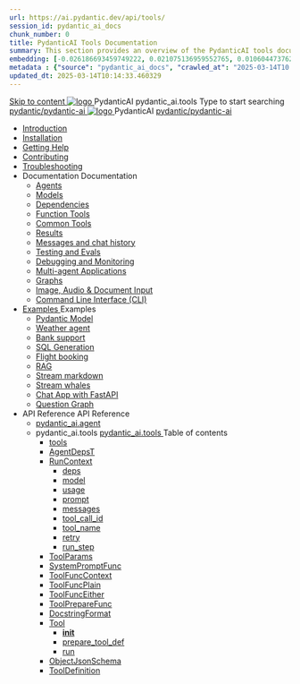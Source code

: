```yaml
---
url: https://ai.pydantic.dev/api/tools/
session_id: pydantic_ai_docs
chunk_number: 0
title: PydanticAI Tools Documentation
summary: This section provides an overview of the PydanticAI tools documentation, including links to installation, help, contributing guidelines, troubleshooting, and various components like agents and models.
embedding: [-0.026186693459749222, 0.021075136959552765, 0.010604473762214184, -0.013207086361944675, -0.006536637898534536, -0.0035459755454212427, -0.02922419086098671, 0.021811094135046005, 0.00016099063213914633, 0.023845013231039047, 0.017676353454589844, -0.06781511008739471, 0.012906013056635857, -0.035272419452667236, 0.02658812515437603, -0.007071879226714373, -0.02965238317847252, 0.016084009781479836, -0.0006661248626187444, 0.07455915212631226, 0.05071413889527321, -0.0044826483353972435, 0.0101762805134058, 0.02582540549337864, 0.03206096962094307, -0.0002895740617532283, 0.0026695174165070057, 0.05221281573176384, 0.0069046164862811565, -0.020218750461935997, 0.019027838483452797, -0.025183117017149925, -0.041855890303850174, 0.006479768548160791, 0.026012741029262543, -0.005743811372667551, 0.031445443630218506, -0.002080751582980156, -0.003455653553828597, 0.02879599668085575, -0.0009199464693665504, -0.04223056137561798, 0.03845710679888725, 0.013608517125248909, -0.060696396976709366, -0.007520144339650869, 0.0022128894925117493, 0.01870669238269329, -0.0007225761073641479, -0.031418681144714355, -0.050125375390052795, 0.03273002430796623, -0.03532594442367554, 0.017274921759963036, -0.017984116449952126, 0.005476190242916346, -0.03452308103442192, 0.003729964839294553, -0.013414491899311543, -0.013300753198564053, 0.009962184354662895, 0.005907728802412748, -0.0025758501142263412, 0.07482676953077316, -0.05812723562121391, -0.012109841220080853, -0.04592372849583626, 0.021249091252684593, -0.06005410477519035, -0.03508508577942848, 0.011547837406396866, 0.04803793132305145, -0.04413066804409027, -0.05306920409202576, -0.0018532739486545324, -0.030990486964583397, 0.02380486950278282, 0.07937632501125336, 0.007934956811368465, -0.051035284996032715, 5.880339813302271e-05, 0.027698751538991928, -0.016057247295975685, 0.002184454817324877, -0.0405980721116066, -0.03639642894268036, -0.02925095148384571, -0.003084329655393958, 0.0068209851160645485, -0.03342583775520325, -0.023028768599033356, 0.005479535553604364, -0.01415713969618082, 0.012906013056635857, 0.09832388162612915, 0.022145619615912437, 0.007674026302993298, -0.006864473223686218, -0.00630581472069025, 0.02788608707487583, 0.049054890871047974, -0.010825260542333126, -0.061017539352178574, 0.0311778225004673, 0.04415743052959442, 0.003037496004253626, 0.021235710009932518, -0.04458562284708023, -0.02927771396934986, 0.027645228430628777, -0.11689676344394684, -0.014090234413743019, -0.024848589673638344, 0.016512202098965645, -0.05555807426571846, 0.0012059662258252501, 0.0101762805134058, 0.020794134587049484, 0.009600895456969738, -0.0573243722319603, -0.04156151041388512, -0.008128981105983257, 0.035192135721445084, 0.01356168370693922, 0.024326730519533157, 0.013441254384815693, -0.026400791481137276, -0.03302440419793129, -0.05989353358745575, -0.01768973469734192, 0.021690664812922478, 0.014973383396863937, 0.021128661930561066, -0.01842569187283516, -0.006841056514531374, -0.03559356555342674, -0.04172208160161972, -0.0038269772194325924, -0.02686912752687931, 0.02919742837548256, 0.025009162724018097, -0.01989760622382164, -0.0013130145380273461, 0.022266048938035965, -0.03149896860122681, 0.02438025362789631, -0.04276580363512039, -0.027176890522241592, -0.03990225866436958, 0.021931523457169533, 0.026119789108633995, -0.0023935334756970406, -0.011895744130015373, -0.05312272533774376, -0.027176890522241592, 0.018720073625445366, 0.02114204317331314, 0.027337463572621346, 0.023403437808156013, -0.02463449351489544, 0.002589231124147773, 0.05893009901046753, -0.03219478204846382, 0.014331093057990074, -0.035754136741161346, -0.023149197921156883, -0.004506065044552088, -0.011654885485768318, -0.0673869177699089, -0.04678011313080788, -0.007868051528930664, -0.03406812623143196, -0.02268086187541485, 0.0020188642665743828, 0.02826075628399849, -0.02179771289229393, -0.0335596464574337, -0.02349710464477539, -0.032837070524692535, -0.025999359786510468, -0.03347936272621155, 0.005228640977293253, -0.04204322770237923, -0.011193239130079746, -0.01789044961333275, -0.03264973685145378, 0.0017512436024844646, -0.007981790229678154, -0.011367193423211575, 0.061980973929166794, 0.01607062853872776, 0.01558891125023365, 0.03698519244790077, 0.011668266728520393, 0.01941588893532753, -0.045415248721838, 0.05116909369826317, -0.010450592264533043, 0.0031044010538607836, -0.009801611304283142, 0.0015973616391420364, 0.01839892938733101, 0.033318787813186646, 0.022774528712034225, 0.0021978358272463083, -0.03786834329366684, 0.009962184354662895, 0.03305116668343544, -0.005509642884135246, -0.026547983288764954, 0.0359414704144001, -0.062088023871183395, 0.02298862673342228, -0.003890537191182375, -0.017301684245467186, 0.006105099339038134, -0.05432702228426933, 0.02007155865430832, -0.02281467244029045, 0.0454687736928463, -0.025102829560637474, 0.049054890871047974, 0.04747592657804489, -0.005891002714633942, -0.013822614215314388, 0.029411524534225464, 0.016177676618099213, -0.06567414104938507, 0.01718125492334366, 0.011848910711705685, 0.02542397566139698, 0.009125868789851665, -0.00031675430363975465, -0.0030625853687524796, 0.020165227353572845, -0.05882304906845093, 0.016913633793592453, -0.01586991362273693, 0.010811880230903625, -0.02545073628425598, 0.006737353280186653, -0.015200860798358917, -0.0119492681697011, 0.018131308257579803, 0.01657910831272602, 0.015388195402920246, 0.000980997458100319, -0.029518572613596916, 0.032810308039188385, 0.03537946939468384, 0.08301597088575363, -0.03556680306792259, 0.04327428340911865, -0.01489309687167406, 0.0006477259448729455, -0.0191081240773201, 0.004787066951394081, -0.025812026113271713, -0.040999505668878555, 0.007071879226714373, 0.008095528930425644, 0.007620501797646284, -0.012665153481066227, -0.0036429879255592823, -0.004669982939958572, 0.0008881664834916592, -0.013695494271814823, 0.034790702164173126, -0.045415248721838, -0.031472206115722656, 0.04506734013557434, 0.04413066804409027, 0.06792216002941132, -0.017529161646962166, -0.029920004308223724, -0.004021002445369959, -0.004057800397276878, 0.03719928860664368, -0.011935886926949024, 0.013621898368000984, -0.005185152869671583, 0.01771649718284607, 0.03754719719290733, 0.03251592442393303, -0.004579660948365927, 0.0215969979763031, -0.007727550342679024, -0.019041219726204872, -0.013715565204620361, -0.013207086361944675, 0.01510719396173954, 0.03200744837522507, 0.04653925448656082, -0.03596823289990425, 0.004489338956773281, -0.015856532379984856, 0.05566512420773506, 0.0026377374306321144, 0.023791488260030746, -0.033746980130672455, 0.03746690973639488, 0.008128981105983257, 0.001524602179415524, -0.01330744381994009, -0.0010771736269816756, 0.009674491360783577, 0.003194723278284073, -0.027993135154247284, 0.050607092678546906, -0.03299764171242714, 0.002784928772598505, 0.03417517617344856, -0.008637460879981518, -0.04977746680378914, -0.004917532205581665, -0.01779678277671337, 0.030776390805840492, -0.021891381591558456, 0.04934927448630333, -0.012283794581890106, -0.0430334247648716, -0.05138319358229637, 0.02347034402191639, 0.02585216797888279, -0.034763939678668976, 0.006148587446659803, 0.009447013959288597, 0.009942112490534782, -0.02318934164941311, -0.008824795484542847, 0.015883293002843857, -0.041427697986364365, -0.001497840159572661, 0.037172526121139526, 0.0030659306794404984, -0.01441137958317995, -0.010811880230903625, 0.022868197411298752, -0.01635163091123104, 0.02777903713285923, -0.05609331652522087, -0.041855890303850174, -0.055397503077983856, -0.026748698204755783, 0.011501003056764603, 0.03596823289990425, 0.0020222095772624016, 0.03125810995697975, -0.012330628000199795, 0.01418390218168497, 0.013006370514631271, -0.008711056783795357, -0.0029756086878478527, 0.022185763344168663, -0.05529045686125755, -0.020954707637429237, -0.018572883680462837, -0.0143846170976758, -0.02078075520694256, 0.026494458317756653, -0.0358344241976738, -0.000482971896417439, 0.013140181079506874, -0.008550484664738178, -0.029384762048721313, 0.030455246567726135, -0.012698606587946415, -0.010015708394348621, -0.0015237658517435193, -0.006857782602310181, 0.03944730386137962, 0.02448730170726776, -0.028983332216739655, -0.021757571026682854, -0.02174418978393078, -0.04407714307308197, -0.03120458498597145, 0.00575384683907032, 0.006573435850441456, 0.019402507692575455, 0.04397009685635567, -0.017783401533961296, 0.009701253846287727, 0.0384303443133831, 0.05280158296227455, 0.0002720114425756037, 0.01635163091123104, 0.02706984244287014, -0.0002950101043097675, 0.03653023764491081, 0.06893911212682724, -0.061017539352178574, -0.014397998340427876, -0.007847979664802551, 0.012364080175757408, 0.014478284865617752, -0.010992524214088917, 0.027645228430628777, 0.0574849471449852, -0.008082147687673569, -0.004061145707964897, 0.019094742834568024, -0.025544404983520508, -0.012578177265822887, -0.019175030291080475, 0.0574314221739769, 0.053872063755989075, 0.01958984136581421, 0.019656747579574585, -0.015053669922053814, 0.062141548842191696, -0.0027180237229913473, 0.014224044978618622, -0.008624079637229443, -0.004586351104080677, -0.05333682522177696, 0.015374814160168171, 0.026882508769631386, 0.01893417164683342, 0.018800361081957817, -0.026628268882632256, -0.062034498900175095, -0.024674637243151665, -0.014946620911359787, -0.062088023871183395, 0.06026820093393326, 0.05550455302000046, -0.045415248721838, 0.016284724697470665, -0.040972743183374405, 0.020232131704688072, 0.01708758808672428, 0.06508537381887436, 0.011715100146830082, -0.008690984919667244, -0.036155570298433304, -0.0027213688008487225, 0.03896558657288551, 0.031900398433208466, 0.03698519244790077, 0.005800680723041296, -0.057270850986242294, -0.01601710356771946, 0.037172526121139526, -0.03869796544313431, -0.02015184611082077, -0.005690286867320538, -0.04016987979412079, -0.005844168830662966, -0.0360485203564167, 0.018572883680462837, -0.002987317042425275, -0.031445443630218506, 0.015441719442605972, -0.009145940653979778, -0.04426448047161102, 0.0502859465777874, -0.006205457262694836, 0.0478505976498127, 0.02063356339931488, 0.050526805222034454, 0.013461325317621231, -0.034228697419166565, 0.034228697419166565, -0.02666841261088848, -0.0016458678292110562, 0.004181575030088425, 0.012236960232257843, 0.0045662797056138515, 0.01020304299890995, 0.0263338852673769, -0.011775314807891846, -0.01984408125281334, -0.027939610183238983, -0.015963580459356308, -0.02187800034880638, 0.013662041164934635, 0.0046231490559875965, 0.002085769549012184, 0.009527300484478474, 0.02740436978638172, -0.03412165120244026, -0.006499839946627617, 0.032783545553684235, 0.0034222009126096964, 0.07375629246234894, -0.019509555771946907, -0.027364226058125496, -0.0036128805950284004, 0.012558105401694775, -0.022573813796043396, 0.0003698602959048003, 0.052373386919498444, -0.015736103057861328, 0.016619250178337097, 0.04918869957327843, -0.01865316927433014, 0.015160718001425266, -0.016886871308088303, -0.004700090270489454, -0.0019084707600995898, -0.01508043147623539, 0.003191377967596054, 0.044371526688337326, 0.018211595714092255, -0.019348982721567154, 0.04921546205878258, -0.013300753198564053, 0.006573435850441456, 0.03564709052443504, -0.0673869177699089, -0.006416208576411009, -0.007660645060241222, 0.044371526688337326, 0.025798644870519638, 0.03248916566371918, 0.005071414168924093, 0.016391772776842117, 0.008604008704423904, -0.006399482022970915, 0.02369782142341137, -0.031846873462200165, -0.007025045808404684, 0.005998050794005394, 0.02712336741387844, -0.029839718714356422, -0.020312417298555374, -0.03551327809691429, -0.03679785877466202, -0.008276172913610935, 0.02324286475777626, -0.005221950821578503, 0.023764725774526596, -0.014692381024360657, -0.0673869177699089, -0.0025457427836954594, 0.01944264955818653, 0.0263874102383852, -0.031820110976696014, -0.016846729442477226, 0.0025775227695703506, 0.01967012882232666, -0.029465049505233765, -0.00045579165453091264, 0.006757425144314766, 0.025557786226272583, 0.009814992547035217, 0.008483579382300377, 0.007694097701460123, 0.005188498180359602, 0.07493381947278976, -0.015655815601348877, 0.021436424925923347, -0.012698606587946415, 0.0239788219332695, 0.01459871418774128, -0.020593419671058655, -0.013508159667253494, 0.028421327471733093, -0.023510485887527466, 0.014023329131305218, -0.006991593167185783, 0.02126247249543667, 0.0215969979763031, 0.007366262376308441, 0.04463914781808853, 0.04038397595286369, -0.007720859721302986, -0.0311778225004673, -0.02126247249543667, 0.01746225729584694, -0.010116065852344036, -0.023845013231039047, 0.013347586616873741, -0.007058498449623585, -0.0010002327617257833, 0.00010778009163914248, -0.034790702164173126, -0.031365156173706055, -0.015615672804415226, -0.018184833228588104, -0.027564940974116325, -0.0011582962470129132, 0.025731738656759262, -0.0180510226637125, 0.00678084185346961, 0.0025607964489609003, 0.01149431336671114, -0.0008534594089724123, -0.02463449351489544, 0.023617533966898918, -0.015575530007481575, -0.005576548166573048, -0.023845013231039047, -0.02367105893790722, -0.010002327151596546, 0.04752945154905319, -0.01604386605322361, -0.03393431752920151, 0.014170520938932896, 0.008296244777739048, -0.045763153582811356, -0.0012879250571131706, 0.04346161708235741, -0.013822614215314388, -0.0018867265898734331, 0.0067039006389677525, 0.005901038646697998, -0.04501381516456604, 0.016137532889842987, -0.0027748930733650923, -0.0007840452599339187, -0.01896093226969242, -0.03623585402965546, -0.008082147687673569, 0.041454460471868515, -0.04073188453912735, 0.012163365259766579, 0.05705675110220909, -0.031472206115722656, -0.0057371207512915134, -0.00925298873335123, 0.005034616217017174, -0.007740931585431099, 0.011514384299516678, -0.0022095441818237305, -0.004081217106431723, -0.04932251200079918, -0.022199144586920738, 0.029946766793727875, -0.03733310103416443, 0.036690808832645416, 0.039982546120882034, 0.017328446730971336, -0.026735316962003708, 0.02879599668085575, 0.0240323469042778, -0.02012508362531662, 0.003967478405684233, -0.04506734013557434, 0.016632631421089172, 0.04348837956786156, 0.004529481753706932, -0.026976175606250763, 0.018439073115587234, -0.007158856373280287, -0.011300288140773773, -0.000858895480632782, 0.003830322530120611, -0.008563864976167679, 0.01065799780189991, -0.009032201953232288, 0.01187567226588726, -0.008684294298291206, 0.0239520613104105, -0.0005611673695966601, -0.005034616217017174, -0.0239520613104105, -0.025718357414007187, 0.030508769676089287, -0.040919218212366104, 0.018613025546073914, 0.018385548144578934, -0.026213455945253372, -0.00778107438236475, 0.028876284137368202, 0.050526805222034454, 0.032890595495700836, 0.011681647971272469, 0.0167530607432127, -0.028073420748114586, 0.012738749384880066, 0.006837711203843355, 0.03066934272646904, 0.016900252550840378, 0.007071879226714373, 0.02377810701727867, -0.0526677705347538, -0.021837856620550156, 0.025223258882761, -0.02879599668085575, -0.012531343847513199, -0.07364924252033234, 0.041909415274858475, 0.09190098196268082, -0.0035827732644975185, 0.04367571324110031, 0.015575530007481575, 0.022399859502911568, 0.042872849851846695, 0.005238676909357309, -0.0288227591663599, 0.01508043147623539, -0.011186549440026283, -0.002442039782181382, 0.013682113029062748, -0.014786048792302608, 0.02965238317847252, -0.01845245435833931, -0.12139279395341873, -0.025892311707139015, 0.008296244777739048, -0.02055327594280243, -0.020258894190192223, -0.024902114644646645, -0.017395351082086563, -0.004435814451426268, 0.01434447430074215, 0.048653461039066315, -0.035700611770153046, -0.015093812718987465, 0.0179974976927042, -0.04512086510658264, 0.0020824242383241653, -0.018720073625445366, -0.0070183551870286465, 0.020191987976431847, 0.01150769367814064, 0.010356924496591091, -0.02103499323129654, -0.029331238940358162, 0.004750268999487162, -0.02324286475777626, -0.0006410354399122298, 0.00401765713468194, -0.02570497617125511, -0.008450126275420189, 0.023283008486032486, 0.001010268460959196, -0.00792157556861639, 0.0067206271924078465, 0.00663365051150322, -0.009801611304283142, -0.021048374474048615, 0.008931843563914299, -0.01981731876730919, -0.058180760592222214, 0.029491811990737915, -0.01584315113723278, -0.0028635424096137285, 0.007847979664802551, 0.005770573392510414, -0.007767693605273962, -0.013160252012312412, -0.03262297436594963, -0.04359542578458786, -0.004171539098024368, 0.04747592657804489, -0.020365942269563675, 0.005168426316231489, -0.0071923085488379, 0.010959071107208729, -0.0057070134207606316, -0.015602292492985725, 0.013822614215314388, -0.01224365085363388, -0.020874422043561935, 2.4331538952537812e-05, -0.020459609106183052, 0.000891511735972017, 0.004857317544519901, 0.0005695304716937244, -0.022801291197538376, 0.039982546120882034, -0.005412630271166563, -0.022185763344168663, 0.00984844472259283, -0.0027046427130699158, -0.02615993283689022, -0.0014468248700723052, -0.000546949973795563, -0.006128516048192978, -0.005901038646697998, -0.012484509497880936, 0.006379410624504089, -0.03677109628915787, 0.000814570754300803, -0.03650347515940666, 0.00014729597023688257, -0.020513134077191353, -0.02126247249543667, 0.002823399379849434, -0.027993135154247284, -0.010049160569906235, -0.0014434796757996082, 0.00394740654155612, -0.01459871418774128, -0.010604473762214184, -0.023630915209650993, -0.008604008704423904, -0.046218112111091614, -0.002805000403895974, 0.011474241502583027, 0.00291204871609807, 0.02474154159426689, -0.04405038058757782, 0.01822497509419918, -0.09650405496358871, -0.014103615656495094, 0.0062991245649755, 0.005981324706226587, 0.032275065779685974, -0.02684236504137516, 0.004158157855272293, 0.05140995234251022, -0.0215969979763031, -0.02293510176241398, -0.002410259796306491, 0.023376675322651863, -0.02463449351489544, -0.00611513527110219, 0.02834104187786579, -0.02562469057738781, 0.05092823505401611, 0.00800855178385973, 0.028849521651864052, 0.003064258024096489, -0.0021125315688550472, 0.021101899445056915, -0.016164295375347137, 0.04364895075559616, -0.04940279945731163, -0.002835107734426856, -0.019991273060441017, 0.044799719005823135, 0.03484422713518143, 0.013769089244306087, -0.04619134962558746, -0.011788696050643921, -0.024567589163780212, 0.026681791990995407, -0.02975943125784397, 0.034710414707660675, -0.005546440836042166, 0.031365156173706055, 0.016284724697470665, 0.005442737601697445, 0.026213455945253372, -0.015428338199853897, 0.03024114854633808, 0.013153561390936375, 0.02727055922150612, 0.007031736429780722, -0.015067050233483315, 0.0019553042948246002, 0.008583936840295792, 0.025276783853769302, 0.026400791481137276, 0.04035721346735954, 0.007346190512180328, 0.011380573734641075, 0.038617681711912155, 0.03061581775546074, -0.02565145306289196, -0.014879715628921986, 0.009192774072289467, 0.0311778225004673, 0.019322220236063004, -0.013769089244306087, -0.017930593341588974, -0.01533467136323452, -0.010858713649213314, -0.010959071107208729, -0.04410390555858612, 0.0012904340401291847, -0.015950199216604233, -0.013207086361944675, -0.01723477803170681, 0.03224830701947212, -0.004198301117867231, -0.027671989053487778, -0.004750268999487162, 0.01649882085621357, -0.011668266728520393, -0.018332025036215782, 0.012504581362009048, -0.020138464868068695, 0.06979550421237946, -0.029358001425862312, -0.027618465945124626, 0.04474619776010513, -0.037573959678411484, -0.007761002983897924, -0.019857462495565414, -0.013728946447372437, 0.015214242041110992, -0.023992203176021576, 0.01847921498119831, -0.002873578341677785, 0.02157023549079895, -0.005024580284953117, -0.02369782142341137, 0.005870931316167116, -0.023845013231039047, 0.035673853009939194, 0.005098176188766956, 0.01609739102423191, 0.03556680306792259, 0.029010092839598656, -0.00837653037160635, 0.011782005429267883, -0.014812810346484184, 0.04809145629405975, -0.009748087264597416, -0.04520115256309509, -0.029036855325102806, 0.03173982724547386, 0.0007990989251993597, 0.01731506548821926, 0.0016651031328365207, 0.01418390218168497, -0.02826075628399849, -0.00921284593641758, 0.06904616206884384, -0.010162899270653725, -0.05550455302000046, 0.009901969693601131, 0.01794397458434105, 0.015481863170862198, -0.014424760825932026, 0.016217820346355438, -0.02451406419277191, -0.00909910723567009, -0.010738284327089787, 0.012149984017014503, -0.025531023740768433, -0.003723274217918515, 0.03256944939494133, 0.009065654128789902, -0.04619134962558746, 0.029973529279232025, -0.013200395740568638, 0.006971521768718958, 0.04969717934727669, -0.0456293448805809, -0.013213776983320713, 0.00978153944015503, 1.6151332602021284e-05, -0.014531808905303478, 0.006884544622153044, -0.014331093057990074, -0.041882652789354324, -0.005981324706226587, -0.004194955807179213, -0.006188730709254742, 0.022854816168546677, -0.01530790887773037, 0.013481397181749344, -0.012364080175757408, -0.003064258024096489, 0.05306920409202576, 0.00442243367433548, 0.025209877640008926, -0.010303400456905365, -0.04873374477028847, -0.02339005656540394, -0.01839892938733101, -0.01862640678882599, 0.050071850419044495, 0.0030207696836441755, -0.03120458498597145, -0.009079035371541977, -0.018091164529323578, -0.007975099608302116, -0.005141664296388626, -0.0060783373191952705, -0.011159786954522133, -0.004191610496491194, 0.030107339844107628, 0.021423043683171272, 0.007807836402207613, 0.02823399379849434, 0.07964394986629486, 0.020191987976431847, 0.00911248754709959, -0.010249876417219639, 0.036637287586927414, -0.002020536921918392, -0.0008367331465706229, 0.004920877516269684, -0.019683510065078735, 0.014732524752616882, -0.005245367530733347, -0.009032201953232288, -0.0027531487867236137, -0.010631236247718334, 0.02415277622640133, 0.04694068804383278, -0.018091164529323578, -0.01913488656282425, 0.047181546688079834, -0.012551414780318737, 0.026628268882632256, 0.049054890871047974, -0.01961660385131836, -0.002681225771084428, 0.014050091616809368, 0.0026126480661332607, 0.03682462126016617, 0.021837856620550156, -0.0015772900078445673, 0.02187800034880638, 0.010838641785085201, -0.013969805091619492, -0.038590919226408005, 0.008282863534986973, 0.022373098880052567, 0.001411699689924717, -0.010878785513341427, 0.0060348487459123135, 0.005917764734476805, -0.009447013959288597, 0.013106727972626686, -0.025035925209522247, -0.019054600968956947, -0.0240323469042778, -0.016217820346355438, -0.017582686617970467, -0.02420630119740963, 0.00729935709387064, -0.010343543253839016, 0.004285277798771858, 0.004412397742271423, 0.0073328097350895405, 0.016431916505098343, 0.036102045327425, 0.006028158124536276, -0.019402507692575455, 0.006754079833626747, -0.017703115940093994, 0.004576315637677908, 0.04838583990931511, -0.012410914525389671, 0.04413066804409027, 0.006289088632911444, 0.0015940163284540176, 0.0073328097350895405, -0.003890537191182375, 0.021168803796172142, 0.018720073625445366, -0.008798033930361271, 0.014960002154111862, 0.031472206115722656, 0.021249091252684593, 0.04421095550060272, 0.023456962779164314, -0.03390755504369736, 0.011059429496526718, 0.015548767521977425, 0.026213455945253372, -0.017368588596582413, 0.02732408232986927, -0.028180468827486038, 0.027230415493249893, 0.016084009781479836, -0.01172179076820612, 0.005014544352889061, 0.004101288504898548, 0.027912847697734833, 0.01700730063021183, 0.009881897829473019, -0.019750414416193962, -0.017810164019465446, 0.01418390218168497, -0.0031278179958462715, 0.024647874757647514, 0.02162376046180725, -0.027618465945124626, 0.018827121704816818, 0.012705297209322453, 0.027283940464258194, -0.011748552322387695, -0.03564709052443504, -0.015481863170862198, -0.03211449459195137, -0.003592809196561575, -0.028608663007616997, -0.05561159923672676, -0.002234633546322584, 0.01172179076820612, -0.001218510908074677, 0.013835994526743889, -0.04506734013557434, -0.017194636166095734, -0.042016465216875076, -0.005476190242916346, 0.0018867265898734331, 0.0026260290760546923, 0.021329376846551895, -0.008229339495301247, -0.0007706642500124872, 0.00030734576284885406, 0.0006155277951620519, 0.007834598422050476, 0.00902551133185625, -0.005188498180359602, -0.01533467136323452, 0.015026907436549664, 0.015254384838044643, 0.004198301117867231, 0.001681829453445971, 0.00814905297011137, -0.007720859721302986, -0.0006606888491660357, -0.042979899793863297, 0.0383768230676651, 0.017810164019465446, -0.042391132563352585, -0.022948483005166054, 0.022373098880052567, 0.02318934164941311, 0.013434563763439655, 0.015749484300613403, -0.04549553617835045, -0.015468481928110123, -0.02777903713285923, -0.004626494366675615, 0.017448876053094864, 0.027136748656630516, 0.028394564986228943, 0.00666710315272212, 0.014839572831988335, -0.04803793132305145, 0.0013063240330666304, 0.006392791401594877, 0.009119178168475628, -0.024768304079771042, 0.031418681144714355, 0.014210663735866547, -0.016485441476106644, 0.014170520938932896, -0.04035721346735954, -0.012872559949755669, -0.04972394183278084, -0.0120161734521389, -0.008095528930425644, -0.03358640894293785, 0.006536637898534536, 0.0033067893236875534, -0.003209776943549514, -0.016672775149345398, 0.029491811990737915, -0.021944904699921608, 0.014665619470179081, -0.0006067465292289853, -0.01125345379114151, -0.005596619565039873, 0.0865485668182373, -0.01601710356771946, -0.011079500429332256, 0.02834104187786579, 0.0002674116985872388, 0.011955958791077137, -0.0017796782776713371, 0.006991593167185783, -0.013943043537437916, -0.024299968034029007, -0.02559792809188366, 0.03203420713543892, 0.01635163091123104, 0.000833387894090265, 0.020727230235934258, -0.012906013056635857, -0.003045859048143029, 0.005061378236860037, 0.03463013097643852, 0.013514850288629532, 0.01839892938733101, 0.02420630119740963, -0.03891206160187721, -0.02879599668085575, 0.010336852632462978, 0.014960002154111862, 0.00837653037160635, -0.04691392555832863, 0.0202990360558033, 0.03299764171242714, 0.003268318949267268, -0.03875149041414261, -0.0026946067810058594, -0.008242720738053322, -0.02914390340447426, 0.02834104187786579, 0.013822614215314388, -8.075666119111702e-05, -0.012270413339138031, 0.008349768817424774, 0.02925095148384571, 0.0011214984115213156, -0.002003810601308942, -0.012865869328379631, 0.004141431767493486, 0.027283940464258194, 0.0203525610268116, -0.04252494499087334, -0.0050111995078623295, 0.015669196844100952, -0.012250341475009918, 0.012805654667317867, -0.001711936783976853, -0.012805654667317867, -0.012390842661261559, -0.020018035545945168, 0.0012201835634186864, 0.05994705855846405, 0.040999505668878555, 0.038564156740903854, -0.0359949953854084, 0.008423364721238613, -0.004930912982672453, 0.029839718714356422, -0.008891700766980648, -0.04158826917409897, 0.01992436870932579, -0.016431916505098343, -0.005429356824606657, 0.04215027391910553, -0.018546121194958687, 0.01865316927433014, 0.007533525116741657, -0.010644616559147835, 0.006841056514531374, 0.02486197091639042, 0.0015137301525101066, -0.002980626653879881, 0.031284868717193604, 0.022948483005166054, -0.0006841056747362018, -0.019482793286442757, -0.020084939897060394, 0.025785263627767563, -0.036155570298433304, -0.034282222390174866, 0.0009709617006592453, 0.0037701078690588474, -0.022854816168546677, 0.010651307180523872, 0.013742327690124512, -0.0007556105847470462, -0.013494778424501419, 0.04271227866411209, 0.016967158764600754, 0.013173633255064487, -0.013046513311564922, -0.0077877650037407875, -0.0018081129528582096, 0.018947552889585495, 0.013943043537437916, -0.0018231666181236506, -0.022948483005166054, 0.01296622771769762, -0.014839572831988335, -0.013769089244306087, -0.015428338199853897, -0.02139628306031227, -0.027671989053487778, 0.013140181079506874, 0.026119789108633995, 0.009012130089104176, 0.0011574599193409085, 0.009319894015789032, -0.013240538537502289, 0.004114669747650623, -0.01223027054220438, -0.0003562701749615371, -0.03297088295221329, -0.01660587079823017, 0.00612182542681694, -0.016485441476106644, 0.0032449020072817802, -0.013120109215378761, -0.005215260200202465, 0.025531023740768433, 0.020245512947440147, -0.03216801956295967, -0.004656601697206497, -0.007038426585495472, -0.012149984017014503, 0.0032198126427829266, 0.0038470488507300615, -0.018211595714092255, -0.02557116560637951, -0.006784187164157629, 0.011554528027772903, -0.03727957606315613, -0.028635425493121147, 0.00851703155785799, -0.0025072721764445305, 0.02780579961836338, 0.008690984919667244, -0.02446054108440876, 0.0031846873462200165, -0.01459871418774128, 0.010055851191282272, -4.126691783312708e-05, -0.012223579920828342, 0.009219536557793617, -0.0042250631377100945, -0.005512988194823265, 0.015522005967795849, 0.0005151700461283326, 0.013026442378759384, -0.053952351212501526, 0.024768304079771042, -0.014224044978618622, -0.0089987488463521, 0.005512988194823265, 0.016819966956973076, 0.0038704657927155495, -0.0053925588726997375, 0.024299968034029007, 0.016927015036344528, 0.022573813796043396, 0.016311487182974815, 0.021021613851189613, 0.02230619266629219, 0.006543328519910574, -0.0037701078690588474, -0.023456962779164314, 0.0018967624055221677, 0.009313203394412994, 0.030401721596717834, -0.0011633140966296196, 0.006161968689411879, -0.019375745207071304, 0.0007326119230128825, -0.029866479337215424, -0.020941326394677162, -0.009005439467728138, 0.0034690345637500286, -0.0008149889181368053, 0.0014317712048068643, 0.014518427662551403, -0.040892455726861954, -0.009627657942473888, -0.012551414780318737, -0.030589057132601738, -0.00431538512930274, -0.007031736429780722, 0.009634348563849926, 0.0002732659049797803, -0.00232495553791523, 0.04327428340911865, -0.01128021627664566, -0.022011810913681984, 0.01344794500619173, 0.0359949953854084, 0.0037098932079970837, 0.020499752834439278, -0.012083078734576702, -0.001251127221621573, -0.02930447645485401, 0.023135816678404808, 0.0022480145562440157, 0.020753992721438408, -0.010129447095096111, 0.01612415350973606, -0.021985048428177834, 0.00936672743409872, 0.008757890202105045, -0.016445297747850418, 0.027457892894744873, 0.005041306838393211, 0.02017860673367977, -0.0008614044054411352, 0.012665153481066227, -0.03781481832265854, -0.01782354526221752, -0.0033268609549850225, 0.009293131530284882, -0.029465049505233765, 0.02210547775030136, 0.013454635627567768, 0.015026907436549664, -0.001578126335516572, 7.21844335203059e-05, 0.032355353236198425, 0.018559502437710762, -0.015883293002843857, -0.00017081733676604927, -0.007031736429780722, -0.0042116823606193066, -0.019094742834568024, -0.03647671267390251, 0.012397533282637596, 0.008496959693729877, -0.007085260469466448, -0.030000289902091026, 0.009005439467728138, -0.020513134077191353, 0.0008680949104018509, -0.02922419086098671, 0.015695959329605103, 0.016137532889842987, 0.010457281954586506, -0.012210198678076267, 0.006185385398566723, -0.0075469063594937325, 0.0032649736385792494, 0.002294848207384348, -0.016418535262346268, 0.009319894015789032, -0.020084939897060394, 0.0029739360325038433, -0.019964510574936867, -0.015388195402920246, 0.02656136266887188, -0.030936963856220245, 0.0017796782776713371, 0.007132093887776136, 0.010637926869094372, -0.0010127774439752102, 0.024473920464515686, -0.025383831933140755, 0.00215769256465137, -0.04158826917409897, -0.0007493381854146719, 0.01918841153383255, 0.02136952057480812, 0.002686243737116456, 0.011427408084273338, -0.0015446736942976713, 0.011828838847577572, 0.008169124834239483, 0.0050781043246388435, -0.00014656419807579368, -0.04809145629405975, -0.002264740876853466, 0.00026176657411269844, -0.007801146246492863, -0.01624458283185959, 0.0059043834917247295, 0.01441137958317995, -0.010310091078281403, 0.005489571485668421, 0.031231345608830452, -0.004322075750678778, 0.04370247572660446, -0.0010378669248893857, 0.015950199216604233, -0.0064898040145635605, 0.006814294494688511, 0.026547983288764954, 0.0010872094426304102, 0.009152631275355816, -0.020218750461935997, -0.009493847377598286, -0.013086657039821148, -0.03626261651515961, 0.028394564986228943, 0.009206155315041542, 0.001390791847370565, 0.0357808992266655, -0.006242254748940468, 0.013769089244306087, -0.03685138374567032, 0.029358001425862312, 0.011146405711770058, 0.0029739360325038433, 0.009152631275355816, -0.019255315884947777, 0.00755359698086977, 0.03294412046670914, -0.011889053508639336, 0.011487622745335102, -0.014438142068684101, 0.0006393627845682204, 0.017114348709583282, -0.013227157294750214, 0.030027052387595177, -0.011802077293395996, 0.028180468827486038, 0.003656368935480714, -0.0527212955057621, -0.004730197601020336, 0.027671989053487778, 0.005282165482640266, 0.0003190541756339371, 0.023256246000528336, 0.03735986351966858, -0.004485993646085262, 0.005262093618512154, 0.0055798934772610664, -0.01944264955818653, 0.017422113567590714, 0.022466765716671944, -0.004348837770521641, -0.031445443630218506, 0.002135948510840535, 0.009868516586720943, -0.0008417509961873293, 0.011848910711705685, 0.025035925209522247, -0.015642434358596802, -0.021556854248046875, -0.023175960406661034, -0.0033803849946707487, 0.003726619528606534, 0.01342118252068758, 0.027029700577259064, -0.0073328097350895405, -0.014652238227427006, -1.613826498214621e-06, -0.02970590814948082, -0.002574177458882332, -0.03636966645717621, 0.004987782333046198, -0.006369374692440033, -0.0042116823606193066, -0.0027447857428342104, 0.037172526121139526, -0.0012829072074964643, 0.023510485887527466, -0.004870698321610689, -0.024754922837018967, -0.007406405173242092, 0.0029521917458623648, 0.0010738284327089787, 0.019175030291080475, 0.039982546120882034, -0.032328590750694275, -0.012604938820004463, -0.023122435435652733, -0.03647671267390251, 0.017422113567590714, 0.01113971509039402, -0.02055327594280243, 0.03679785877466202, -0.0288227591663599, 0.042016465216875076, 0.007707478944212198, 0.01695377752184868, -0.0046967449598014355, 0.0026845710817724466, -0.011661576107144356, -0.009855135343968868]
metadata : {"source": "pydantic_ai_docs", "crawled_at": "2025-03-14T10:14:33.460329", "url_path": "/api/tools/", "chunk_size": 4997}
updated_dt: 2025-03-14T10:14:33.460329
---
```

[ Skip to content ](https://ai.pydantic.dev/api/tools/#pydantic_aitools)
[ ![logo](https://ai.pydantic.dev/img/logo-white.svg) ](https://ai.pydantic.dev/ "PydanticAI")
PydanticAI 
pydantic_ai.tools 
Type to start searching
[ pydantic/pydantic-ai  ](https://github.com/pydantic/pydantic-ai "Go to repository")
[ ![logo](https://ai.pydantic.dev/img/logo-white.svg) ](https://ai.pydantic.dev/ "PydanticAI") PydanticAI 
[ pydantic/pydantic-ai  ](https://github.com/pydantic/pydantic-ai "Go to repository")
  * [ Introduction  ](https://ai.pydantic.dev/)
  * [ Installation  ](https://ai.pydantic.dev/install/)
  * [ Getting Help  ](https://ai.pydantic.dev/help/)
  * [ Contributing  ](https://ai.pydantic.dev/contributing/)
  * [ Troubleshooting  ](https://ai.pydantic.dev/troubleshooting/)
  * Documentation  Documentation 
    * [ Agents  ](https://ai.pydantic.dev/agents/)
    * [ Models  ](https://ai.pydantic.dev/models/)
    * [ Dependencies  ](https://ai.pydantic.dev/dependencies/)
    * [ Function Tools  ](https://ai.pydantic.dev/tools/)
    * [ Common Tools  ](https://ai.pydantic.dev/common_tools/)
    * [ Results  ](https://ai.pydantic.dev/results/)
    * [ Messages and chat history  ](https://ai.pydantic.dev/message-history/)
    * [ Testing and Evals  ](https://ai.pydantic.dev/testing-evals/)
    * [ Debugging and Monitoring  ](https://ai.pydantic.dev/logfire/)
    * [ Multi-agent Applications  ](https://ai.pydantic.dev/multi-agent-applications/)
    * [ Graphs  ](https://ai.pydantic.dev/graph/)
    * [ Image, Audio & Document Input  ](https://ai.pydantic.dev/input/)
    * [ Command Line Interface (CLI)  ](https://ai.pydantic.dev/cli/)
  * [ Examples  ](https://ai.pydantic.dev/examples/)
Examples 
    * [ Pydantic Model  ](https://ai.pydantic.dev/examples/pydantic-model/)
    * [ Weather agent  ](https://ai.pydantic.dev/examples/weather-agent/)
    * [ Bank support  ](https://ai.pydantic.dev/examples/bank-support/)
    * [ SQL Generation  ](https://ai.pydantic.dev/examples/sql-gen/)
    * [ Flight booking  ](https://ai.pydantic.dev/examples/flight-booking/)
    * [ RAG  ](https://ai.pydantic.dev/examples/rag/)
    * [ Stream markdown  ](https://ai.pydantic.dev/examples/stream-markdown/)
    * [ Stream whales  ](https://ai.pydantic.dev/examples/stream-whales/)
    * [ Chat App with FastAPI  ](https://ai.pydantic.dev/examples/chat-app/)
    * [ Question Graph  ](https://ai.pydantic.dev/examples/question-graph/)
  * API Reference  API Reference 
    * [ pydantic_ai.agent  ](https://ai.pydantic.dev/api/agent/)
    * pydantic_ai.tools  [ pydantic_ai.tools  ](https://ai.pydantic.dev/api/tools/) Table of contents 
      * [ tools  ](https://ai.pydantic.dev/api/tools/#pydantic_ai.tools)
      * [ AgentDepsT  ](https://ai.pydantic.dev/api/tools/#pydantic_ai.tools.AgentDepsT)
      * [ RunContext  ](https://ai.pydantic.dev/api/tools/#pydantic_ai.tools.RunContext)
        * [ deps  ](https://ai.pydantic.dev/api/tools/#pydantic_ai.tools.RunContext.deps)
        * [ model  ](https://ai.pydantic.dev/api/tools/#pydantic_ai.tools.RunContext.model)
        * [ usage  ](https://ai.pydantic.dev/api/tools/#pydantic_ai.tools.RunContext.usage)
        * [ prompt  ](https://ai.pydantic.dev/api/tools/#pydantic_ai.tools.RunContext.prompt)
        * [ messages  ](https://ai.pydantic.dev/api/tools/#pydantic_ai.tools.RunContext.messages)
        * [ tool_call_id  ](https://ai.pydantic.dev/api/tools/#pydantic_ai.tools.RunContext.tool_call_id)
        * [ tool_name  ](https://ai.pydantic.dev/api/tools/#pydantic_ai.tools.RunContext.tool_name)
        * [ retry  ](https://ai.pydantic.dev/api/tools/#pydantic_ai.tools.RunContext.retry)
        * [ run_step  ](https://ai.pydantic.dev/api/tools/#pydantic_ai.tools.RunContext.run_step)
      * [ ToolParams  ](https://ai.pydantic.dev/api/tools/#pydantic_ai.tools.ToolParams)
      * [ SystemPromptFunc  ](https://ai.pydantic.dev/api/tools/#pydantic_ai.tools.SystemPromptFunc)
      * [ ToolFuncContext  ](https://ai.pydantic.dev/api/tools/#pydantic_ai.tools.ToolFuncContext)
      * [ ToolFuncPlain  ](https://ai.pydantic.dev/api/tools/#pydantic_ai.tools.ToolFuncPlain)
      * [ ToolFuncEither  ](https://ai.pydantic.dev/api/tools/#pydantic_ai.tools.ToolFuncEither)
      * [ ToolPrepareFunc  ](https://ai.pydantic.dev/api/tools/#pydantic_ai.tools.ToolPrepareFunc)
      * [ DocstringFormat  ](https://ai.pydantic.dev/api/tools/#pydantic_ai.tools.DocstringFormat)
      * [ Tool  ](https://ai.pydantic.dev/api/tools/#pydantic_ai.tools.Tool)
        * [ __init__  ](https://ai.pydantic.dev/api/tools/#pydantic_ai.tools.Tool.__init__)
        * [ prepare_tool_def  ](https://ai.pydantic.dev/api/tools/#pydantic_ai.tools.Tool.prepare_tool_def)
        * [ run  ](https://ai.pydantic.dev/api/tools/#pydantic_ai.tools.Tool.run)
      * [ ObjectJsonSchema  ](https://ai.pydantic.dev/api/tools/#pydantic_ai.tools.ObjectJsonSchema)
      * [ ToolDefinition  ](https://ai.pydantic.dev/api/tools/#pydantic_ai.tools.ToolDefinition)